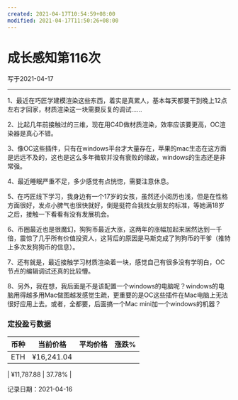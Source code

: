 ```yaml
---
created: 2021-04-17T10:54:59+08:00
modified: 2021-04-17T11:50:26+08:00
---
```


# 成长感知第116次

写于2021-04-17

-----

1、最近在巧匠学建模渲染这些东西，着实是真累人，基本每天都要干到晚上12点左右才回家，材质渲染这一块需要反复的调试……

2、比起几年前接触过的三维，现在用C4D做材质渲染，效率应该要更高，OC渲染器是真心不错。

3、像OC这些插件，只有在windows平台才大量存在，苹果的mac生态在这方面是远远不及的，这也是这么多年微软并没有衰败的缘故，windows的生态还是非常强。

4、最近睡眠严重不足，多少感觉有点恍惚，需要注意休息。

5、在巧匠线下学习，我身边有一个17岁的女孩，虽然还小阅历也浅，但是在性格方面很好，发点小脾气也很快就好，倒是挺符合我找女朋友的标准，等她满18岁之后，接触一下看看有没有发展机会。

6、币圈最近也是很魔幻，狗狗币最近大涨，这两年的涨幅加起来居然达到一千倍，震惊了几乎所有价值投资人，这背后的原因是马斯克成了狗狗币的干爹（推特上多次发狗狗币的信息）。

7、还有就是，最近接触学习材质渲染着一块，感觉自己有很多没有学明白，OC节点的编辑调试还真的比较懵。

8、另外，我在想，我后面是不是该配置一个windows的电脑呢？windows的电脑用得越多用Mac做图越发感觉生疏，更重要的是OC这些插件在Mac电脑上无法很好应用上去。或者，全都要，后面搞一个Mac mini加一个windows的机器？

### 定投盈亏数据

| 币种 | 当前价格 | 平均价格 |  涨跌%  |  
| :--: | :----------: | :----------: | :-----: |
| ETH  |  ¥16,241.04|   ¥11,787.88| 37.78% |

记录日期：2021-04-16